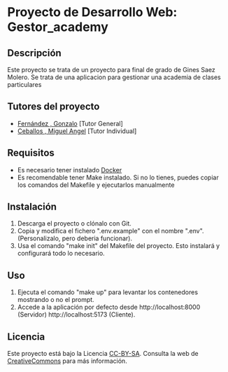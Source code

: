 # Proyecto de Desarrollo Web: Gestor_academy

## Descripción
Este proyecto se trata de un proyecto para final de grado de Gines Saez Molero. Se trata de una aplicacion para gestionar una academia de clases particulares
## Tutores del proyecto
- [Fernández , Gonzalo](https://github.com/GonxFH) [Tutor General]
- [Ceballos , Miguel Angel](https://github.com/miguelangelCF) [Tutor Individual]

## Requisitos
- Es necesario tener instalado [Docker](https://www.docker.com/)
- Es recomendable tener Make instalado. Si no lo tienes, puedes copiar los comandos del Makefile y ejecutarlos manualmente

## Instalación
1. Descarga el proyecto o clónalo con Git.
2. Copia y modifica el fichero ".env.example" con el nombre ".env".(Personalizalo, pero deberia funcionar).
3. Usa el comando "make init" del Makefile del proyecto. Esto instalará y configurará todo lo necesario.

## Uso
1. Ejecuta el comando "make up" para levantar los contenedores mostrando o no el prompt.
2. Accede a la aplicación por defecto desde http://localhost:8000 (Servidor) http://localhost:5173 (Cliente).

## Licencia
Este proyecto está bajo la Licencia [CC-BY-SA](https://creativecommons.org/licenses/by-sa/3.0/es/). Consulta la web de [CreativeCommons](https://creativecommons.org/licenses/by-sa/3.0/es/) para más información.

